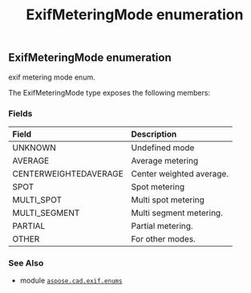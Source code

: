 ﻿---
title: ExifMeteringMode enumeration
second_title: Aspose.CAD for Python via .NET API References
description: 
type: docs
weight: 110
url: /python-net/aspose.cad.exif.enums/exifmeteringmode/
is_root: false
---

## ExifMeteringMode enumeration

exif metering mode enum.



The ExifMeteringMode type exposes the following members:

### Fields
| Field | Description |
| :- | :- |
| UNKNOWN | Undefined mode |
| AVERAGE | Average metering |
| CENTERWEIGHTEDAVERAGE | Center weighted average. |
| SPOT | Spot metering |
| MULTI_SPOT | Multi spot metering |
| MULTI_SEGMENT | Multi segment metering. |
| PARTIAL | Partial metering. |
| OTHER | For other modes. |



### See Also
* module [`aspose.cad.exif.enums`](..)
